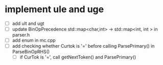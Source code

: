 # implement ule and uge
 - [ ] add ult and ugt
 - [ ] update BinOpPrecedence std::map<char,int> -> std::map<int, int > in parser.h
 - [ ] add enum in mc.cpp
 - [ ] add checking whether Curtok is '=' before calling ParsePrimary() in ParseBinOpRHS()
   - [ ] if CurTok is '=', call getNextToken() and ParsePrimary()